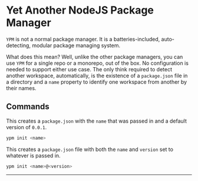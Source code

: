 # Yet Another NodeJS Package Manager

`YPM` is not a normal package manager. It is a batteries-included, auto-detecting, modular package managing system.

What does this mean? Well, unlike the other package managers, you can use `YPM` for a single repo or a monorepo, out of the box. No configuration is needed to support either use case. The only think required to detect another workspace, automatically, is the existence of a `package.json` file in a directory and a `name` property to identify one workspace from another by their names.

## Commands

This creates a `package.json` with the `name` that was passed in and a default version of `0.0.1`.

```bash
ypm init <name>
```

This creates a `package.json` file with both the `name` and `version` set to whatever is passed in.

```bash
ypm init <name>@<version>
```

---
